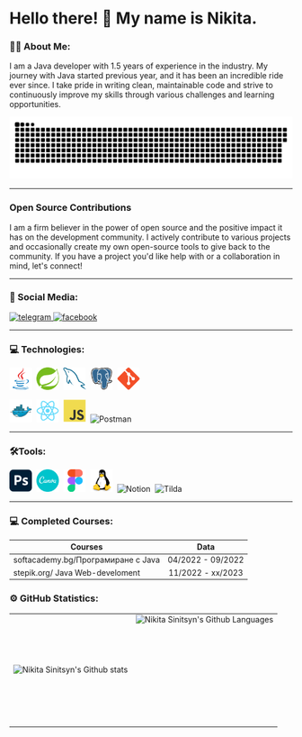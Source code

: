 # Hello there! 👋 My name is Nikita.



### :man_technologist: About Me:

I am a Java developer with 1.5 years of experience in the industry. My journey with Java started previous year, and it has been an incredible ride ever since. I take pride in writing clean, maintainable code and strive to continuously improve my skills through various challenges and learning opportunities.

<p align="center">
 <img width="600" src="github-snake.svg" alt="snake"/>
</p>


---

### Open Source Contributions

I am a firm believer in the power of open source and the positive impact it has on the development community. I actively contribute to various projects and occasionally create my own open-source tools to give back to the community. If you have a project you'd like help with or a collaboration in mind, let's connect!

---



### 🤝 Social Media:

 <div id="badges">
  <a href="https://t.me/Sinitsyn_nikita" target="_blank">
    <img src="https://cdn-icons-png.flaticon.com/512/2111/2111646.png" width="40" height="40" alt="telegram" />
  </a>
  <a href="https://www.facebook.com/nikita.sinitsyn.1" target="_blank">
    <img src="https://cdn-icons-png.flaticon.com/512/145/145802.png" width="40" height="40" alt="facebook" />
  </a>
  <!-- <a href="https://www.youtube.com/channel/UCbORpXVw1JNc0JYFSUqLWXA" target="_blank">
    <img src="https://cdn-icons-png.flaticon.com/512/3670/3670147.png" width="40" height="40" alt="Youtube"/>
  </a> -->
  <!-- <a href="https://dzen.ru/tehnomaniak" target="_blank">
    <img src="https://upload.wikimedia.org/wikipedia/commons/thumb/a/ab/Yandex_Zen_logo_icon.svg/1024px-Yandex_Zen_logo_icon.svg.png" width="40" height="40" alt="Zen Badge"/>
  </a> -->
</div>

---

### 💻 Technologies:

<div>
  <img src="https://github.com/devicons/devicon/blob/master/icons/java/java-original.svg" title="Java" alt="Java" width="40" height="40"/>&nbsp;
  <img src="https://github.com/devicons/devicon/blob/master/icons/spring/spring-original.svg" title="Spring" alt="Spring" width="40" height="40"/>&nbsp;
  <img src="https://github.com/devicons/devicon/blob/master/icons/mysql/mysql-original.svg" title="MySQL" alt="MySQL" width="40" height="40"/>&nbsp;
  <img src="https://github.com/devicons/devicon/blob/master/icons/postgresql/postgresql-original.svg" title="PostgreSQL" alt="PostgreSQL" width="40" height="40"/>&nbsp;
  <img src="https://github.com/devicons/devicon/blob/master/icons/git/git-original.svg" title="Git" alt="Git" width="40" height="40"/>&nbsp;
 
  <img src="https://github.com/devicons/devicon/blob/master/icons/docker/docker-original.svg" title="Docker" alt="Docker" width="40" height="40"/>&nbsp;
   <img src="https://github.com/devicons/devicon/blob/master/icons/react/react-original.svg" title="React" alt="React" width="40" height="40"/>&nbsp;
  <img src="https://github.com/devicons/devicon/blob/master/icons/javascript/javascript-original.svg" title="JavaScript" alt="JavaScript" width="40" height="40"/>&nbsp;
  <img src="https://www.vectorlogo.zone/logos/getpostman/getpostman-icon.svg" title="Postman" alt="Postman" width="40" height="40"/>&nbsp;
  
</div>

---

### 🛠Tools:

<div>
 
  <img src="https://github.com/devicons/devicon/blob/master/icons/photoshop/photoshop-plain.svg" title="photoshop" alt="photoshop" width="40" height="40"/>&nbsp;
  <img src="https://github.com/devicons/devicon/blob/master/icons/canva/canva-original.svg" title="canva" alt="canva" width="40" height="40"/>&nbsp;
  <img src="https://github.com/devicons/devicon/blob/master/icons/figma/figma-original.svg" title="figma" alt="figma" width="40" height="40"/>&nbsp;
  <img src="https://github.com/devicons/devicon/blob/master/icons/linux/linux-original.svg" title="linux" alt="linux" width="40" height="40"/>&nbsp;
  <img src="https://upload.wikimedia.org/wikipedia/commons/e/e9/Notion-logo.svg" title="Notion" alt="Notion" width="40" height="40"/>&nbsp;
  <img src="https://cdn-icons-png.flaticon.com/512/2305/2305897.png" title="Tilda" alt="Tilda" width="40" height="40"/>&nbsp;
</div>

---

### 💻 Completed Courses:

| Courses                                                         | Data              |
| ----------------------------------------------------------------| :---------------: |
| softacademy.bg/Програмиране с Java                              | 04/2022 - 09/2022 |
| stepik.org/ Java Web-develoment                                 | 11/2022 - xx/2023 |





### ⚙️ GitHub Statistics:

<table>
  <tr>
    <td>
      <img align="left" src="http://github-readme-streak-stats.herokuapp.com?user=NikitaSinitsyn&theme=dark&background=000000" alt="Nikita Sinitsyn's Github stats" />
    </td>
    <td>
      <img height="195px" align="right" alt="Nikita Sinitsyn's Github Languages" src="https://github-readme-stats-sigma-five.vercel.app/api/top-langs/?username=NikitaSinitsyn&layout=compact&theme=vision-friendly-dark" />
    </td>
  </tr>
</table>

